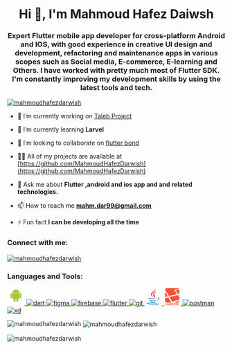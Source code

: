 <h1 align="center">Hi 👋, I'm Mahmoud Hafez Daiwsh</h1>
<h3 align="center">Expert Flutter mobile app developer for cross-platform Android and IOS, with good experience in creative UI design and development, refactoring and maintenance apps in various scopes such as Social media, E-commerce, E-learning and Others. I have worked with pretty much most of Flutter SDK. I'm constantly improving my development skills by using the latest tools and tech.</h3>

<p align="left"> <a href="https://github.com/ryo-ma/github-profile-trophy"><img src="https://github-profile-trophy.vercel.app/?username=mahmoudhafezdarwish" alt="mahmoudhafezdarwish" /></a> </p>

- 🔭 I’m currently working on [Taleb Project](https://play.google.com/store/apps/details?id=sa.app.taleb)

- 🌱 I’m currently learning **Larvel**

- 👯 I’m looking to collaborate on [flutter bond](https://github.com/onestudio-co/flutter-bond)

- 👨‍💻 All of my projects are available at [https://github.com/MahmoudHafezDarwish](https://github.com/MahmoudHafezDarwish)

- 💬 Ask me about **Flutter ,android and ios app and and related technologies.**

- 📫 How to reach me **mahm.dar99@gmail.com**

- ⚡ Fun fact **I can be developing all the time**

<h3 align="left">Connect with me:</h3>
<p align="left">
<a href="https://dev.to/mahmoudhafezdarwish" target="blank"><img align="center" src="https://raw.githubusercontent.com/rahuldkjain/github-profile-readme-generator/master/src/images/icons/Social/devto.svg" alt="mahmoudhafezdarwish" height="30" width="40" /></a>
</p>

<h3 align="left">Languages and Tools:</h3>
<p align="left"> <a href="https://developer.android.com" target="_blank" rel="noreferrer"> <img src="https://raw.githubusercontent.com/devicons/devicon/master/icons/android/android-original-wordmark.svg" alt="android" width="40" height="40"/> </a> <a href="https://dart.dev" target="_blank" rel="noreferrer"> <img src="https://www.vectorlogo.zone/logos/dartlang/dartlang-icon.svg" alt="dart" width="40" height="40"/> </a> <a href="https://www.figma.com/" target="_blank" rel="noreferrer"> <img src="https://www.vectorlogo.zone/logos/figma/figma-icon.svg" alt="figma" width="40" height="40"/> </a> <a href="https://firebase.google.com/" target="_blank" rel="noreferrer"> <img src="https://www.vectorlogo.zone/logos/firebase/firebase-icon.svg" alt="firebase" width="40" height="40"/> </a> <a href="https://flutter.dev" target="_blank" rel="noreferrer"> <img src="https://www.vectorlogo.zone/logos/flutterio/flutterio-icon.svg" alt="flutter" width="40" height="40"/> </a> <a href="https://git-scm.com/" target="_blank" rel="noreferrer"> <img src="https://www.vectorlogo.zone/logos/git-scm/git-scm-icon.svg" alt="git" width="40" height="40"/> </a> <a href="https://www.java.com" target="_blank" rel="noreferrer"> <img src="https://raw.githubusercontent.com/devicons/devicon/master/icons/java/java-original.svg" alt="java" width="40" height="40"/> </a> <a href="https://laravel.com/" target="_blank" rel="noreferrer"> <img src="https://raw.githubusercontent.com/devicons/devicon/master/icons/laravel/laravel-plain-wordmark.svg" alt="laravel" width="40" height="40"/> </a> <a href="https://postman.com" target="_blank" rel="noreferrer"> <img src="https://www.vectorlogo.zone/logos/getpostman/getpostman-icon.svg" alt="postman" width="40" height="40"/> </a> <a href="https://www.adobe.com/products/xd.html" target="_blank" rel="noreferrer"> <img src="https://cdn.worldvectorlogo.com/logos/adobe-xd.svg" alt="xd" width="40" height="40"/> </a> </p>

<p><img align="left" src="https://github-readme-stats.vercel.app/api/top-langs?username=mahmoudhafezdarwish&show_icons=true&locale=en&layout=compact" alt="mahmoudhafezdarwish" /></p>

<p>&nbsp;<img align="center" src="https://github-readme-stats.vercel.app/api?username=mahmoudhafezdarwish&show_icons=true&locale=en" alt="mahmoudhafezdarwish" /></p>

<p><img align="center" src="https://github-readme-streak-stats.herokuapp.com/?user=mahmoudhafezdarwish&" alt="mahmoudhafezdarwish" /></p>
